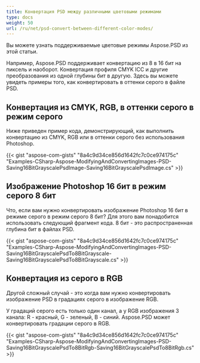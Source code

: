 ```yaml
---
title: Конвертация PSD между различными цветовыми режимами
type: docs
weight: 50
url: /ru/net/psd-convert-between-different-color-modes/
---
```


Вы можете узнать поддерживаемые цветовые режимы Aspose.PSD из этой статьи.

Например, Aspose.PSD поддерживает конвертацию из 8 в 16 бит на пиксель и наоборот. Конвертация профиля CMYK ICC и другие преобразования из одной глубины бит в другую. Здесь вы можете увидеть примеры того, как конвертировать в оттенки серого в файле PSD.
## **Конвертация из CMYK, RGB, в оттенки серого в режим серого**
Ниже приведен пример кода, демонстрирующий, как выполнить конвертацию из CMYK, RGB или в оттенки серого без использования Photoshop.

{{< gist "aspose-com-gists" "8a4c9d34ce856d1642fc7c0ce974175c" "Examples-CSharp-Aspose-ModifyingAndConvertingImages-PSD-Saving16BitGrayscalePsdImage-Saving16BitGrayscalePsdImage.cs" >}}
## **Изображение Photoshop 16 бит в режим серого 8 бит**
Что, если вам нужно конвертировать изображение Photoshop 16 бит в режиме серого в режим серого 8 бит? Для этого вам понадобится использовать следующий фрагмент кода. 8 бит - это распространенная глубина бит в файлах PSD.

{{< gist "aspose-com-gists" "8a4c9d34ce856d1642fc7c0ce974175c" "Examples-CSharp-Aspose-ModifyingAndConvertingImages-PSD-Saving16BitGrayscalePsdTo8BitGrayscale-Saving16BitGrayscalePsdTo8BitGrayscale.cs" >}}
## **Конвертация из серого в RGB**
Другой сложный случай - это когда вам нужно конвертировать изображение PSD в градациях серого в изображение RGB.

У градаций серого есть только один канал, а у RGB изображения 3 канала: R - красный, G - зеленый, B - синий. Aspose.PSD может конвертировать градации серого в RGB.

{{< gist "aspose-com-gists" "8a4c9d34ce856d1642fc7c0ce974175c" "Examples-CSharp-Aspose-ModifyingAndConvertingImages-PSD-Saving16BitGrayscalePsdTo8BitRgb-Saving16BitGrayscalePsdTo8BitRgb.cs" >}}
